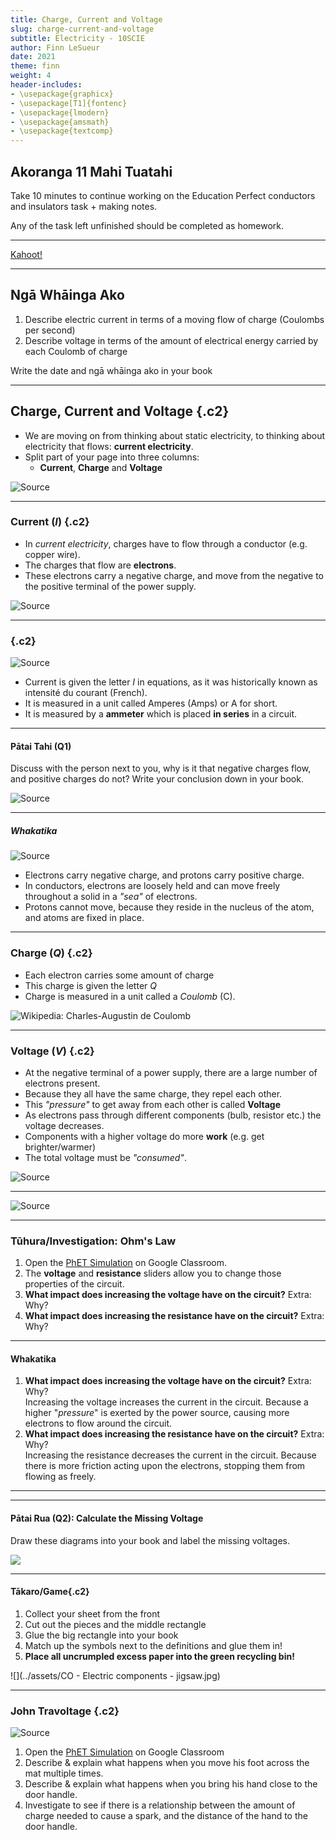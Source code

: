 ```yaml
---
title: Charge, Current and Voltage
slug: charge-current-and-voltage
subtitle: Electricity - 10SCIE
author: Finn LeSueur
date: 2021
theme: finn
weight: 4
header-includes:
- \usepackage{graphicx}
- \usepackage[T1]{fontenc}
- \usepackage{lmodern}
- \usepackage{amsmath}
- \usepackage{textcomp}
---
```


## Akoranga 11 Mahi Tuatahi

Take 10 minutes to continue working on the Education Perfect conductors and insulators task + making notes.

Any of the task left unfinished should be completed as homework.

---

[Kahoot!](https://create.kahoot.it/details/994c9269-dfe6-48c8-aead-8f839dbdec82)

---

## Ngā Whāinga Ako

1. Describe electric current in terms of a moving flow of charge (Coulombs per second)
2. Describe voltage in terms of the amount of electrical energy carried by each Coulomb of charge

<p class="instruction">Write the date and ngā whāinga ako in your book</p>

---

## Charge, Current and Voltage {.c2}

- We are moving on from thinking about static electricity, to thinking about electricity that flows: __current electricity__.
- Split part of your page into three columns:
    + __Current__, __Charge__ and __Voltage__

![[Source](https://in.pinterest.com/pin/592293788476669615/)](https://i.pinimg.com/originals/3f/cb/c4/3fcbc422177b0906dcaaa27a8fec778b.gif)

---

### Current ($I$) {.c2}

- In _current electricity_, charges have to flow through a conductor (e.g. copper wire).
- The charges that flow are __electrons__.
- These electrons carry a negative charge, and move from the negative to the positive terminal of the power supply.

![[Source](https://electronics.stackexchange.com/questions/483777/confused-with-diodes-and-conventional-vs-real-current-flow)](../assets/electron-flow.jpg)


---

### {.c2}

![[Source](https://electronics.stackexchange.com/questions/483777/confused-with-diodes-and-conventional-vs-real-current-flow)](../assets/electron-flow.jpg)

- Current is given the letter $I$ in equations, as it was historically known as intensité du courant (French).
- It is measured in a unit called Amperes (Amps) or A for short.
- It is measured by a __ammeter__ which is placed __in series__ in a circuit.

---

#### Pātai Tahi (Q1)

Discuss with the person next to you, why is it that negative charges flow, and positive charges do not? Write your conclusion down in your book.

![[Source](https://electronics.stackexchange.com/questions/483777/confused-with-diodes-and-conventional-vs-real-current-flow)](../assets/electron-flow.jpg)

---

##### Whakatika

![[Source](https://electronics.stackexchange.com/questions/277624/why-is-there-no-net-current-in-a-wire-without-a-voltage-applied/277713)](https://i.stack.imgur.com/2Lt5W.gif)

- Electrons carry negative charge, and protons carry positive charge.
- In conductors, electrons are loosely held and can move freely throughout a solid in a _"sea"_ of electrons.
- Protons cannot move, because they reside in the nucleus of the atom, and atoms are fixed in place.

---

### Charge ($Q$) {.c2}

- Each electron carries some amount of charge
- This charge is given the letter $Q$
- Charge is measured in a unit called a $Coulomb$ (C).

![[Wikipedia: Charles-Augustin de Coulomb](https://en.wikipedia.org/wiki/Charles-Augustin_de_Coulomb)](https://upload.wikimedia.org/wikipedia/commons/9/9f/Charles_de_Coulomb.png)

---

### Voltage ($V$) {.c2}

- At the negative terminal of a power supply, there are a large number of electrons present.
- Because they all have the same charge, they repel each other.
- This _"pressure"_ to get away from each other is called __Voltage__
- As electrons pass through different components (bulb, resistor etc.) the voltage decreases.
- Components with a higher voltage do more __work__ (e.g. get brighter/warmer)
- The total voltage must be _"consumed"_.

![[Source](https://www.pathwayz.org/Tree/Plain/VOLTAGE)](https://www.pathwayz.org/Node/Image/url/aHR0cHM6Ly9pLmltZ3VyLmNvbS9DTUhrSUFpLnBuZw==)

---

![[Source](https://makeagif.com/gif/electric-circuits-basics-of-the-voltage-and-current-laws-DHzg7p)](https://i.makeagif.com/media/8-28-2017/DHzg7p.gif)

---

### Tūhura/Investigation: Ohm's Law

1. Open the [PhET Simulation](https://phet.colorado.edu/sims/html/ohms-law/latest/ohms-law_en.html) on Google Classroom.
2. The __voltage__ and __resistance__ sliders allow you to change those properties of the circuit.
3. __What impact does increasing the voltage have on the circuit?__ Extra: Why?
4. __What impact does increasing the resistance have on the circuit?__ Extra: Why?

---

#### Whakatika

1. __What impact does increasing the voltage have on the circuit?__ Extra: Why?<br>Increasing the voltage increases the current in the circuit. Because a higher "_pressure_" is exerted by the power source, causing more electrons to flow around the circuit.
2. __What impact does increasing the resistance have on the circuit?__ Extra: Why?<br>Increasing the resistance decreases the current in the circuit. Because there is more friction acting upon the electrons, stopping them from flowing as freely.

---

---

#### Pātai Rua (Q2): Calculate the Missing Voltage

<p class="instruction">Draw these diagrams into your book and label the missing voltages.</p>

![](../assets/calculate-the-voltage.png)

---

#### Tākaro/Game{.c2}

1. Collect your sheet from the front
2. Cut out the pieces and the middle rectangle
3. Glue the big rectangle into your book
4. Match up the symbols next to the definitions and glue them in!
5. __Place all uncrumpled excess paper into the green recycling bin!__

![](../assets/CO - Electric components - jigsaw.jpg)

---

### John Travoltage {.c2}

![[Source](https://phet.colorado.edu/sims/html/john-travoltage/latest/john-travoltage_en.html)](../assets/john-travoltage.png)

1. Open the [PhET Simulation](https://phet.colorado.edu/sims/html/john-travoltage/latest/john-travoltage_en.html) on Google Classroom
2. Describe & explain what happens when you move his foot across the mat multiple times.
3. Describe & explain what happens when you bring his hand close to the door handle.
4. Investigate to see if there is a relationship between the amount of charge needed to cause a spark, and the distance of the hand to the door handle.
